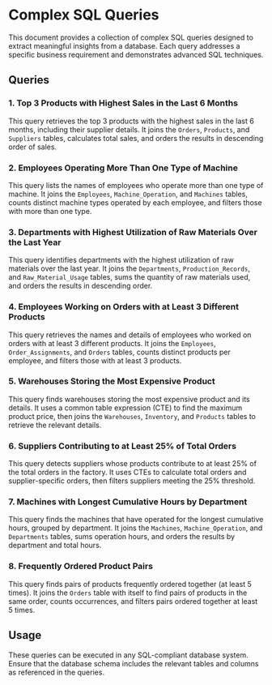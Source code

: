 # Complex SQL Queries

This document provides a collection of complex SQL queries designed to extract meaningful insights from a database. Each query addresses a specific business requirement and demonstrates advanced SQL techniques.
## Queries

### 1. Top 3 Products with Highest Sales in the Last 6 Months
This query retrieves the top 3 products with the highest sales in the last 6 months, including their supplier details. It joins the `Orders`, `Products`, and `Suppliers` tables, calculates total sales, and orders the results in descending order of sales.

### 2. Employees Operating More Than One Type of Machine
This query lists the names of employees who operate more than one type of machine. It joins the `Employees`, `Machine_Operation`, and `Machines` tables, counts distinct machine types operated by each employee, and filters those with more than one type.

### 3. Departments with Highest Utilization of Raw Materials Over the Last Year
This query identifies departments with the highest utilization of raw materials over the last year. It joins the `Departments`, `Production_Records`, and `Raw_Material_Usage` tables, sums the quantity of raw materials used, and orders the results in descending order.

### 4. Employees Working on Orders with at Least 3 Different Products
This query retrieves the names and details of employees who worked on orders with at least 3 different products. It joins the `Employees`, `Order_Assignments`, and `Orders` tables, counts distinct products per employee, and filters those with at least 3 products.

### 5. Warehouses Storing the Most Expensive Product
This query finds warehouses storing the most expensive product and its details. It uses a common table expression (CTE) to find the maximum product price, then joins the `Warehouses`, `Inventory`, and `Products` tables to retrieve the relevant details.

### 6. Suppliers Contributing to at Least 25% of Total Orders
This query detects suppliers whose products contribute to at least 25% of the total orders in the factory. It uses CTEs to calculate total orders and supplier-specific orders, then filters suppliers meeting the 25% threshold.

### 7. Machines with Longest Cumulative Hours by Department
This query finds the machines that have operated for the longest cumulative hours, grouped by department. It joins the `Machines`, `Machine_Operation`, and `Departments` tables, sums operation hours, and orders the results by department and total hours.

### 8. Frequently Ordered Product Pairs
This query finds pairs of products frequently ordered together (at least 5 times). It joins the `Orders` table with itself to find pairs of products in the same order, counts occurrences, and filters pairs ordered together at least 5 times.

## Usage
These queries can be executed in any SQL-compliant database system. Ensure that the database schema includes the relevant tables and columns as referenced in the queries.